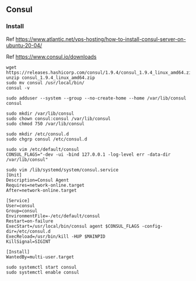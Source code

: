 ## Consul

### Install

Ref https://www.atlantic.net/vps-hosting/how-to-install-consul-server-on-ubuntu-20-04/

Ref https://www.consul.io/downloads

```
wget https://releases.hashicorp.com/consul/1.9.4/consul_1.9.4_linux_amd64.zip
unzip consul_1.9.4_linux_amd64.zip
sudo mv consul /usr/local/bin/
consul -v
```

```
sudo adduser --system --group --no-create-home --home /var/lib/consul consul

sudo mkdir /var/lib/consul
sudo chown consul:consul /var/lib/consul
sudo chmod 750 /var/lib/consul

sudo mkdir /etc/consul.d
sudo chgrp consul /etc/consul.d

sudo vim /etc/default/consul
CONSUL_FLAGS="-dev -ui -bind 127.0.0.1 -log-level err -data-dir /var/lib/consul"

sudo vim /lib/systemd/system/consul.service
[Unit]
Description=Consul Agent
Requires=network-online.target
After=network-online.target

[Service]
User=consul
Group=consul
EnvironmentFile=-/etc/default/consul
Restart=on-failure
ExecStart=/usr/local/bin/consul agent $CONSUL_FLAGS -config-dir=/etc/consul.d
ExecReload=/usr/bin/kill -HUP $MAINPID
KillSignal=SIGINT

[Install]
WantedBy=multi-user.target
```

```
sudo systemctl start consul
sudo systemctl enable consul
```
